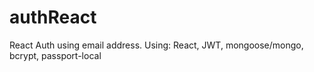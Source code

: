 # authReact
React Auth using email address.  Using: React, JWT, mongoose/mongo, bcrypt, passport-local
